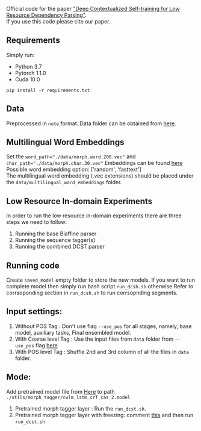 Official code for the paper ["Deep Contextualized Self-training for Low Resource Dependency Parsing"](https://www.mitpressjournals.org/doi/pdf/10.1162/tacl_a_00294).\
If you use this code please cite our paper.

## Requirements
Simply run:

* Python 3.7 
* Pytorch 1.1.0 
* Cuda 10.0 

```
pip install -r requirements.txt
```
## Data
Preprocessed in `note` format. Data folder can be obtained from [here](https://drive.google.com/drive/folders/15z28d-boFhhZMdriJZY4tNcZeHiL-naW?usp=sharing).

## Multilingual Word Embeddings
Set the `word_path="./data/morph.word.200.vec"` and `char_path="./data/morph.char.30.vec"`
Embeddings can be found [here](https://drive.google.com/drive/folders/15z28d-boFhhZMdriJZY4tNcZeHiL-naW?usp=sharing)
Possible word embedding option: ['random', 'fasttext'] \
The multilingual word embedding (.vec extensions) should be placed under the `data/multilingual_word_embeddings` folder.


## Low Resource In-domain Experiments
In order to run the low resource in-domain experiments there are three steps we need to follow:
1. Running the base Biaffine parser
2. Running the sequence tagger(s)
3. Running the combined DCST parser

## Running code
Create `saved_model` empty folder to store the new models.
If you want to run complete model then simply run bash script `run_dcsh.sh` otherwise
Refer to corrsoponding section in `run_dcsh.sh` to run corrsopnding segments.

## Input settings:
1. Without POS Tag       : Don't use flag `--use_pos` for all stages, namely, base model, auxiliary tasks, Final ensembled model.
2. With Coarse level Tag : Use the input files from `data` folder from `--use_pos` flag [here](https://drive.google.com/drive/folders/15z28d-boFhhZMdriJZY4tNcZeHiL-naW?usp=sharing) 
3. With POS level Tag    : Shuffle 2nd and 3rd column of all the files in  `data` folder.

## Mode:
Add pretrained model file from [Here](https://drive.google.com/drive/folders/15z28d-boFhhZMdriJZY4tNcZeHiL-naW?usp=sharing) to path `./utils/morph_tagger/cwlm_lstm_crf_cas_2.model`
1. Pretrained morph tagger layer : Run the `run_dcst.sh`. 
2. Pretrained morph tagger layer with freezing: comment [this](https://github.com/Jivnesh/DCST_with_pretrained_layers/blob/cf22743acfb03b10cb9ef4c67eca1b8faa753039/examples/GraphParser.py#L311) and then run `run_dcst.sh`


